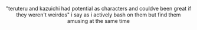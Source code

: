 <p align=center> 
  "teruteru and kazuichi had potential as characters and couldve been great if they weren't weirdos" i say as i actively bash on them but find them amusing at the same time
</p>
